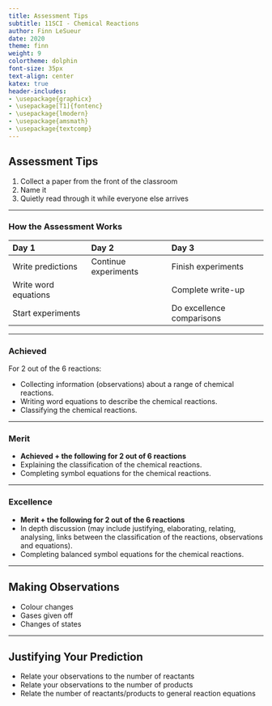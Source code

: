 ```yaml
---
title: Assessment Tips
subtitle: 11SCI - Chemical Reactions
author: Finn LeSueur
date: 2020
theme: finn
weight: 9
colortheme: dolphin
font-size: 35px
text-align: center
katex: true
header-includes:
- \usepackage{graphicx}
- \usepackage[T1]{fontenc}
- \usepackage{lmodern}
- \usepackage{amsmath}
- \usepackage{textcomp}
---
```


## Assessment Tips

1. Collect a paper from the front of the classroom
2. Name it
3. Quietly read through it while everyone else arrives

---

### How the Assessment Works

| Day 1                 | Day 2                 | Day 3                      |
|:----------------------|:----------------------|:---------------------------|
| Write predictions     | Continue experiments  | Finish experiments         |
| Write word equations  |                       | Complete write-up          |
| Start experiments     |                       | Do excellence comparisons  |

---

### Achieved

For 2 out of the 6 reactions:

- Collecting information (observations) about a range of chemical reactions.
- Writing word equations to describe the chemical reactions.
- Classifying the chemical reactions.

---

### Merit

- __Achieved + the following for 2 out of 6 reactions__
- Explaining the classification of the chemical reactions.
- Completing symbol equations for the chemical reactions.

---

### Excellence

- __Merit + the following for 2 out of the 6 reactions__
- In depth discussion (may include justifying, elaborating, relating, analysing, links between the classification of the reactions, observations and equations).
- Completing balanced symbol equations for the chemical reactions.

---

## Making Observations

- Colour changes
- Gases given off
- Changes of states

---

## Justifying Your Prediction

- Relate your observations to the number of reactants
- Relate your observations to the number of products
- Relate the number of reactants/products to general reaction equations
